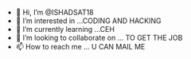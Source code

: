 - 👋 Hi, I’m @ISHADSAT18
- 👀 I’m interested in ...CODING AND HACKING
- 🌱 I’m currently learning ...CEH
- 💞️ I’m looking to collaborate on ... TO GET THE JOB 
- 📫 How to reach me ... U CAN MAIL ME 

<!---
ishadsat18/ishadsat18 is a ✨ special ✨ repository because its `README.md` (this file) appears on your GitHub profile.
You can click the Preview link to take a look at your changes.
--->
